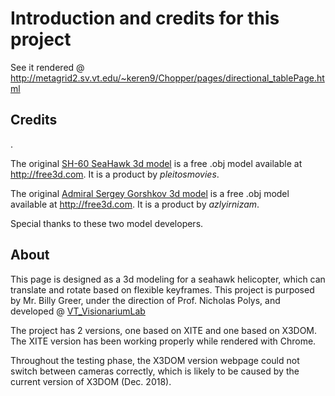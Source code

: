 # Introduction and credits for this project


See it rendered @ http://metagrid2.sv.vt.edu/~keren9/Chopper/pages/directional_tablePage.html

## Credits
.

The original [SH-60 SeaHawk 3d model](https://free3d.com/3d-model/sh-60-seahawk-32184.html) is a free .obj model available at http://free3d.com. It is a product by *pleitosmovies*.

The original [Admiral Sergey Gorshkov 3d model](https://free3d.com/3d-model/admiral-sergey-gorshkov-56966.html) is a free .obj model available at http://free3d.com. It is a product by *azlyirnizam*.

Special thanks to these two model developers.

## About
This page is designed as a 3d modeling for a seahawk helicopter, which can translate and rotate based on flexible keyframes. 
This project is purposed by Mr. Billy Greer, under the direction of Prof. Nicholas Polys, and developed @ [VT_VisionariumLab](https://www.arc.vt.edu/visionarium/)

The project has 2 versions, one based on XITE and one based on X3DOM. The XITE version has been working properly while rendered with Chrome.

Throughout the testing phase, the X3DOM version webpage could not switch between cameras correctly, which is likely to be caused by the current version of X3DOM (Dec. 2018).
